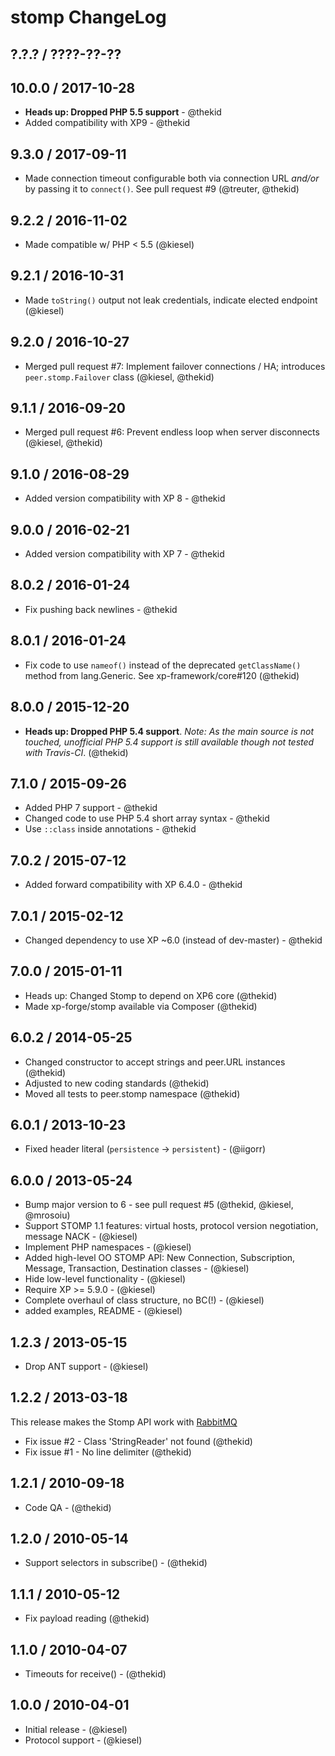 stomp ChangeLog
========================================================================

## ?.?.? / ????-??-??

## 10.0.0 / 2017-10-28

* **Heads up: Dropped PHP 5.5 support** - @thekid
* Added compatibility with XP9 - @thekid

## 9.3.0 / 2017-09-11

* Made connection timeout configurable both via connection URL *and/or* by
  passing it to `connect()`. See pull request #9
  (@treuter, @thekid)

## 9.2.2 / 2016-11-02

* Made compatible w/ PHP < 5.5
  (@kiesel)

## 9.2.1 / 2016-10-31

* Made `toString()` output not leak credentials, indicate elected endpoint
  (@kiesel)

## 9.2.0 / 2016-10-27

* Merged pull request #7: Implement failover connections / HA; introduces
  `peer.stomp.Failover` class
  (@kiesel, @thekid)

## 9.1.1 / 2016-09-20

* Merged pull request #6: Prevent endless loop when server disconnects
  (@kiesel, @thekid)

## 9.1.0 / 2016-08-29

* Added version compatibility with XP 8 - @thekid

## 9.0.0 / 2016-02-21

* Added version compatibility with XP 7 - @thekid

## 8.0.2 / 2016-01-24

* Fix pushing back newlines - @thekid

## 8.0.1 / 2016-01-24

* Fix code to use `nameof()` instead of the deprecated `getClassName()`
  method from lang.Generic. See xp-framework/core#120
  (@thekid)

## 8.0.0 / 2015-12-20

* **Heads up: Dropped PHP 5.4 support**. *Note: As the main source is not
  touched, unofficial PHP 5.4 support is still available though not tested
  with Travis-CI*.
  (@thekid)

## 7.1.0 / 2015-09-26

* Added PHP 7 support - @thekid
* Changed code to use PHP 5.4 short array syntax - @thekid
* Use `::class` inside annotations - @thekid

## 7.0.2 / 2015-07-12

* Added forward compatibility with XP 6.4.0 - @thekid

## 7.0.1 / 2015-02-12

* Changed dependency to use XP ~6.0 (instead of dev-master) - @thekid

## 7.0.0 / 2015-01-11

* Heads up: Changed Stomp to depend on XP6 core (@thekid)
* Made xp-forge/stomp available via Composer (@thekid)

## 6.0.2 / 2014-05-25

* Changed constructor to accept strings and peer.URL instances (@thekid)
* Adjusted to new coding standards (@thekid)
* Moved all tests to peer.stomp namespace (@thekid)

## 6.0.1 / 2013-10-23

* Fixed header literal (`persistence` -> `persistent`) - (@iigorr)

## 6.0.0 / 2013-05-24

* Bump major version to 6 - see pull request #5 (@thekid, @kiesel, @mrosoiu)
* Support STOMP 1.1 features: virtual hosts, protocol version negotiation,
  message NACK - (@kiesel)
* Implement PHP namespaces - (@kiesel)
* Added high-level OO STOMP API: New Connection, Subscription, Message,
  Transaction, Destination classes - (@kiesel)
* Hide low-level functionality - (@kiesel)
* Require XP >= 5.9.0 - (@kiesel)
* Complete overhaul of class structure, no BC(!) - (@kiesel)
* added examples, README - (@kiesel)

## 1.2.3 / 2013-05-15

* Drop ANT support - (@kiesel)

## 1.2.2 / 2013-03-18
This release makes the Stomp API work with [RabbitMQ](http://www.rabbitmq.com/)

* Fix issue #2 - Class 'StringReader' not found (@thekid)
* Fix issue #1 - No line delimiter (@thekid)

## 1.2.1 / 2010-09-18

* Code QA - (@thekid)

## 1.2.0 / 2010-05-14

* Support selectors in subscribe() - (@thekid)

## 1.1.1 / 2010-05-12 

* Fix payload reading (@thekid)

## 1.1.0 / 2010-04-07

* Timeouts for receive() - (@thekid)

## 1.0.0 / 2010-04-01

* Initial release - (@kiesel)
* Protocol support - (@kiesel)